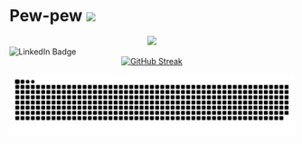 <h1 align="left">Pew-pew 
    <img src="https://media1.tenor.com/m/4k4PssZTZTAAAAAd/finding-nemo-darla.gif" height="32"/></h1>
<div id="header" align="center">
    <img src="https://media2.giphy.com/media/v1.Y2lkPTc5MGI3NjExaDk3aXlkeXVrNmkwYnYydTVndnFuNTBuZTAxNXZyNnNpbjhybmNjYSZlcD12MV9pbnRlcm5hbF9naWZfYnlfaWQmY3Q9Zw/dIPPDbAZL47yzt3GEi/giphy.gif" width="100"/>
</div>
<div id="badges
    <a href="https://www.linkedin.com/">
        <img src="https://img.shields.io/badge/LinkedIn-blue?style=for-the-badge&logo=linkedin&logoColor=white" alt="LinkedIn Badge"/>
    </a>
</div>
<div align="center">
<a href="https://git.io/streak-stats"><img src="https://github-readme-streak-stats.herokuapp.com?user=%20%20%20%20Bonujumanova&theme=rose&border_radius=4&date_format=M%20j%5B%2C%20Y%5D&background=FFD1F1&border=BE53EB&stroke=789EEB&ring=58B5EB&fire=EB5D29&currStreakNum=475AEB&sideNums=475AEB&currStreakLabel=475AEB&sideLabels=58B5EB&dates=684251" alt="GitHub Streak" /></a>
</div>

![snake gif](https://github.com/Bonujumanova/Bonujumanova/blob/output/github-snake.svg)

